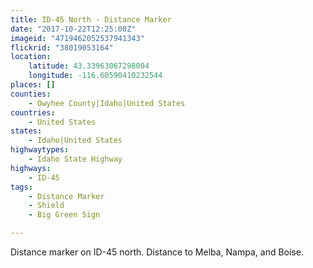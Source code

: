 ```yaml
---
title: ID-45 North - Distance Marker
date: "2017-10-22T12:25:08Z"
imageid: "4719462052537941343"
flickrid: "38019053164"
location:
    latitude: 43.33963067298004
    longitude: -116.60590410232544
places: []
counties:
    - Owyhee County|Idaho|United States
countries:
    - United States
states:
    - Idaho|United States
highwaytypes:
    - Idaho State Highway
highways:
    - ID-45
tags:
    - Distance Marker
    - Shield
    - Big Green Sign

---
```

Distance marker on ID-45 north.  Distance to Melba, Nampa, and Boise.